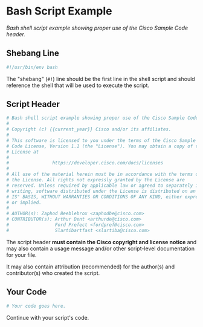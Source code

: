 # Bash Script Example

_Bash shell script example showing proper use of the Cisco Sample Code header._

## Shebang Line

```bash
#!/usr/bin/env bash
```

The "shebang" (`#!`) line should be the first line in the shell script and should reference the shell that will be used to execute the script.

## Script Header

```bash
# Bash shell script example showing proper use of the Cisco Sample Code header. 
#
# Copyright (c) {{current_year}} Cisco and/or its affiliates.
#
# This software is licensed to you under the terms of the Cisco Sample
# Code License, Version 1.1 (the "License"). You may obtain a copy of the
# License at
#
#                https://developer.cisco.com/docs/licenses
#
# All use of the material herein must be in accordance with the terms of
# the License. All rights not expressly granted by the License are
# reserved. Unless required by applicable law or agreed to separately in
# writing, software distributed under the License is distributed on an "AS
# IS" BASIS, WITHOUT WARRANTIES OR CONDITIONS OF ANY KIND, either express
# or implied.
#
# AUTHOR(s): Zaphod Beeblebrox <zaphodbe@cisco.com>
# CONTRIBUTOR(s): Arthur Dent <arthurde@cisco.com>
#                 Ford Prefect <fordpref@cisco.com>
#                 Slartibartfast <slartiba@cisco.com>
```

The script header **must contain the Cisco copyright and license notice** and may also contain a usage message and/or other script-level documentation for your file.

It may also contain attribution (recommended) for the author(s) and contributor(s) who created the script.

## Your Code

```bash
# Your code goes here.
```

Continue with your script's code.
